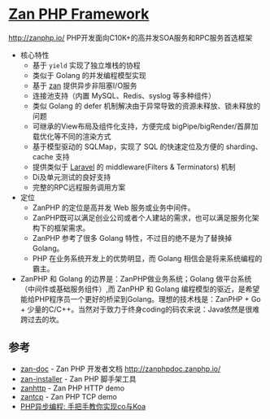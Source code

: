 # [Zan PHP Framework](https://github.com/youzan/zanphp)

<http://zanphp.io/> PHP开发面向C10K+的高并发SOA服务和RPC服务首选框架

* 核心特性
    - 基于 `yield` 实现了独立堆栈的协程
    - 类似于 Golang 的并发编程模型实现
    - 基于 [zan](https://github.com/youzan/zan) 提供异步非阻塞I/O服务
    - 连接池支持（内置 MySQL、Redis、syslog 等多种组件）
    - 类似 Golang 的 defer 机制解决由于异常导致的资源未释放、锁未释放的问题
    - 可继承的View布局及组件化支持，方便完成 bigPipe/bigRender/首屏加载优化等不同的渲染方式
    - 基于模型驱动的 SQLMap，实现了 SQL 的快速定位及方便的 sharding、cache 支持
    - 提供类似于 [Laravel](https://github.com/laravel/laravel) 的 middleware(Filters & Terminators) 机制
    - Di及单元测试的良好支持
    - 完整的RPC远程服务调用方案
* 定位
    - ZanPHP 的定位是高并发 Web 服务或业务中间件。
    - ZanPHP既可以满足创业公司或者个人建站的需求，也可以满足服务化架构下的框架需求。
    - ZanPHP 参考了很多 Golang 特性，不过目的绝不是为了替换掉 Golang。
    - PHP 在业务系统开发上的优势明显，而 Golang 相信会是将来系统编程的霸主。
* ZanPHP 和 Golang 的边界是：ZanPHP做业务系统；Golang 做平台系统（中间件或基础服务组件）,而 ZanPHP 和 Golang 编程模型的驱近，是希望能给PHP程序员一个更好的桥梁到Golang。理想的技术栈是：ZanPHP + Go + 少量的C/C++。当然对于致力于终身coding的码农来说：Java依然是很难跨过去的坎。

## 参考

* [zan-doc](https://github.com/youzan/zanphp-doc) - Zan PHP 开发者文档 <http://zanphpdoc.zanphp.io/>
* [zan-installer](https://github.com/youzan/zan-installer) - Zan PHP 脚手架工具
* [zanhttp](https://github.com/youzan/zanhttpdemo) - Zan PHP HTTP demo
* [zantcp](https://github.com/youzan/zantcpdemo) - Zan PHP TCP demo
* [PHP异步编程: 手把手教你实现co与Koa](https://github.com/youzan/php-co-koa)
